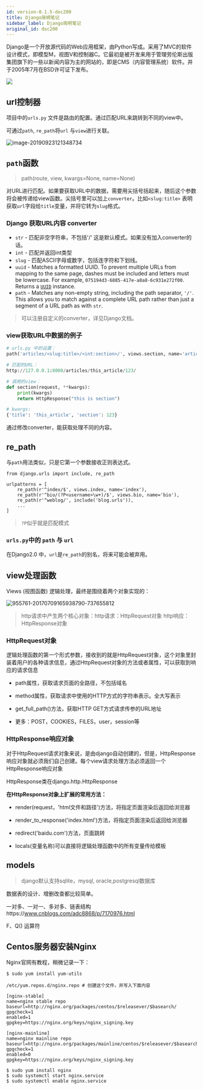 ```yaml
---
id: version-0.1.5-doc200
title: Django简明笔记
sidebar_label: Django简明笔记
original_id: doc200
---
```


Django是一个开放源代码的Web应用框架，由Python写成。采用了MVC的软件设计模式，即模型M，视图V和控制器C。它最初是被开发来用于管理劳伦斯出版集团旗下的一些以新闻内容为主的网站的，即是CMS（内容管理系统）软件。并于2005年7月在BSD许可证下发布。

![](assets/2019-09-23-1.png)

## url控制器

项目中的`urls.py` 文件是路由的配置。通过匹配URL来跳转到不同的view中。

可通过`path`, `re_path`将`url` 与`view`进行关联。

![image-20190923121348734](assets/image-20190923121348734.png)

## `path`函数

> path(route, view, kwargs=None, name=None)

对URL进行匹配。如果要获取URL中的数据，需要用尖括号括起来，随后这个参数将会被传递给view函数。尖括号里可以加上`converter`。比如`<slug:title>` 表明获取`url`字段给`title`变量，并将它转为`slug`格式。

### Django 获取URL内容 converter

- `str` - 匹配非空字符串，不包括'/' 这是默认模式。如果没有加入converter的话。
- `int` - 匹配并返回int类型
- `slug` - 匹配ASCII字母或数字，包括连字符和下划线。
- `uuid` - Matches a formatted UUID. To prevent multiple URLs from mapping to the same page, dashes must be included and letters must be lowercase. For example, `075194d3-6885-417e-a8a8-6c931e272f00`. Returns a [`UUID`](https://docs.python.org/3/library/uuid.html#uuid.UUID) instance.
- `path` - Matches any non-empty string, including the path separator, `'/'`. This allows you to match against a complete URL path rather than just a segment of a URL path as with `str`.

> 可以注册自定义的converter，详见Django文档。

### view获取URL中数据的例子

```python
# urls.py 中的设置：
path('articles/<slug:title>/<int:section>/', views.section, name='article-section'),

# 匹配的URL：
http://127.0.0.1:8000/articles/this_article/123/

# 调用的view：
def section(request, **kwargs):
    print(kwargs)
    return HttpResponse("this is section")

# kwargs:
{'title': 'this_article', 'section': 123}
```

通过修改converter，能获取处理不同的内容。


## re_path

与`path`用法类似，只是它第一个参数接收正则表达式。

```
from django.urls import include, re_path

urlpatterns = [
    re_path(r'^index/$', views.index, name='index'),
    re_path(r'^bio/(?P<username>\w+)/$', views.bio, name='bio'),
    re_path(r'^weblog/', include('blog.urls')),
    ...
]
```

> `?P`似乎就是匹配模式

### `urls.py`中的 `path` 与 `url`

在Django2.0 中，`url`是`re_path`的别名，将来可能会被弃用。 

## view处理函数

Views (视图函数) 逻辑处理，最终是围绕着两个对象实现的：

![955761-20170709165938790-737655812](assets/955761-20170709165938790-737655812.png)

> http请求中产生两个核心对象：http请求：HttpRequest对象  http响应：HttpResponse对象

### HttpRequest对象

逻辑处理函数的第一个形式参数，接收到的就是HttpRequest对象，这个对象里封装着用户的各种请求信息，通过HttpRequest对象的方法或者属性，可以获取到响应的请求信息

- path属性，获取请求页面的全路径，不包括域名

- method属性，获取请求中使用的HTTP方式的字符串表示。全大写表示

- get_full_path()方法，获取HTTP GET方式请求传参的URL地址
- 更多：POST，COOKIES，FILES，user，session等

### HttpResponse响应对象

对于HttpRequest请求对象来说，是由django自动创建的，但是，HttpResponse响应对象就必须我们自己创建。每个view请求处理方法必须返回一个HttpResponse响应对象

HttpResponse类在django.http.HttpResponse

**在HttpResponse对象上扩展的常用方法：**

- render(request，'html文件和路径')方法，将指定页面渲染后返回给浏览器

- render_to_response('index.html')方法，将指定页面渲染后返回给浏览器

- redirect('baidu.com')方法，页面跳转

- locals(变量名称)可以直接将逻辑处理函数中的所有变量传给模板

## models

> django默认支持sqlite，mysql, oracle,postgresql数据库

数据表的设计、增删改查都比较简单。

一对多、一对一、多对多、链表结构https://www.cnblogs.com/adc8868/p/7170976.html

F、Q() 运算符



## Centos服务器安装Nginx

Nginx官网有教程，稍微记录一下：

```
$ sudo yum install yum-utils

/etc/yum.repos.d/nginx.repo # 创建这个文件，并写入下面内容

[nginx-stable]
name=nginx stable repo
baseurl=http://nginx.org/packages/centos/$releasever/$basearch/
gpgcheck=1
enabled=1
gpgkey=https://nginx.org/keys/nginx_signing.key

[nginx-mainline]
name=nginx mainline repo
baseurl=http://nginx.org/packages/mainline/centos/$releasever/$basearch/
gpgcheck=1
enabled=0
gpgkey=https://nginx.org/keys/nginx_signing.key

$ sudo yum install nginx
$ sudo systemctl start nginx.service
$ sudo systemctl enable nginx.service
```





















